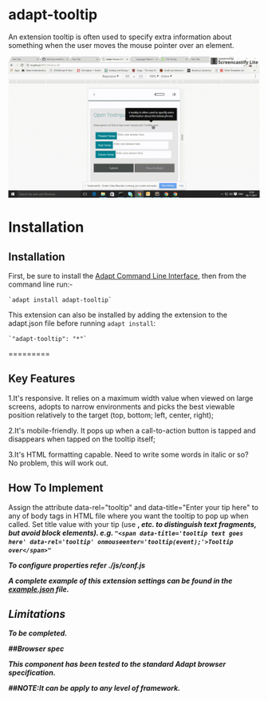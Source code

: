 adapt-tooltip
===========

An extension tooltip is often used to specify extra information about something when the user moves the mouse pointer over an element.

<img src="https://github.com/NayanKhedkar/images/blob/master/assets/tooltip.gif?raw=true" alt="tooltip.gif">

Installation
============
## Installation
First, be sure to install the [Adapt Command Line Interface](https://github.com/cajones/adapt-cli), then from the command line run:-

    `adapt install adapt-tooltip`

This extension can also be installed by adding the extension to the adapt.json file before running `adapt install`:

    `"adapt-tooltip": "*"`

=========
## Key Features

1.It's responsive. It relies on a maximum width value when viewed on large screens, adopts to narrow environments and picks the best viewable position relatively to the target (top, bottom; left, center, right);

2.It's mobile-friendly. It pops up when a call-to-action button is tapped and disappears when tapped on the tooltip itself;

3.It's HTML formatting capable. Need to write some words in italic or so? No problem, this will work out.

## How To Implement

Assign the attribute data-rel="tooltip" and data-title="Enter your tip here" to any of body tags in HTML file where you want the tooltip to pop up when called. Set title value with your tip (use <strong>, <em> etc. to distinguish text fragments, but avoid block elements).
*e.g.* `"<span data-title='tooltip text goes here' data-rel='tooltip' onmouseenter='tooltip(event);'>Tooltip over</span>"`

*To configure properties refer ./js/conf.js*

*A complete example of this extension settings can be found in the [example.json](https://github.com/NayanKhedkar/adapt-tooltip/blob/master/example.json) file.*

## Limitations

To be completed.

##Browser spec

This component has been tested to the standard Adapt browser specification.

##NOTE:It can be apply to any level of framework.
